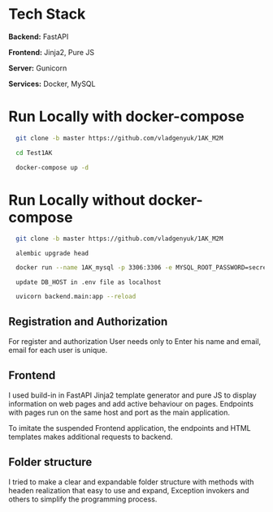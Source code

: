 # Tech Stack

**Backend:** FastAPI

**Frontend:** Jinja2, Pure JS

**Server:** Gunicorn

**Services:** Docker, MySQL


# Run Locally with docker-compose


```bash
  git clone -b master https://github.com/vladgenyuk/1AK_M2M
```
```bash
  cd Test1AK
```
```bash
  docker-compose up -d
```

# Run Locally without docker-compose


```bash
  git clone -b master https://github.com/vladgenyuk/1AK_M2M
```
```
  alembic upgrade head
```
```bash
  docker run --name 1AK_mysql -p 3306:3306 -e MYSQL_ROOT_PASSWORD=secret -e MYSQL_USER=vlad -e MYSQL_PASSWORD=qseawdzxc1 -e MYSQL_DATABASE=library -e MYSQL_CHARACTER_SET_SERVER=utf8mb4 -e MYSQL_COLLATION_SERVER=utf8mb4_general_ci -d mysql:latest
```

```
  update DB_HOST in .env file as localhost
```

```bash
  uvicorn backend.main:app --reload
```

## Registration and Authorization

For register and authorization User needs only to Enter his name and email, email for each user is unique.
## Frontend

I used build-in in FastAPI Jinja2 template generator and pure JS to display information on web pages and add active behaviour on pages. Endpoints with pages run on the same host and port as the main application.

To imitate the suspended Frontend application, the endpoints and HTML templates makes additional requests to backend.

## Folder structure 

I tried to make a clear and expandable folder structure with methods with headen realization that easy to use and expand, Exception invokers and others to simplify the programming process.
